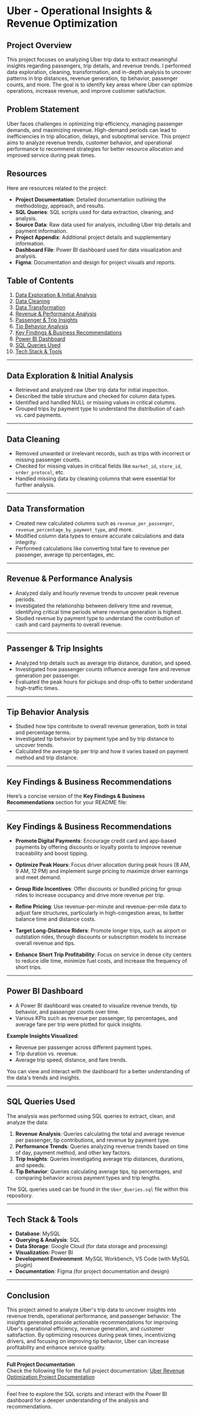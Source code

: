 # Uber - Operational Insights & Revenue Optimization

## Project Overview
This project focuses on analyzing Uber trip data to extract meaningful insights regarding passengers, trip details, and revenue trends. I performed data exploration, cleaning, transformation, and in-depth analysis to uncover patterns in trip distances, revenue generation, tip behavior, passenger counts, and more. The goal is to identify key areas where Uber can optimize operations, increase revenue, and improve customer satisfaction.

## Problem Statement
Uber faces challenges in optimizing trip efficiency, managing passenger demands, and maximizing revenue. High-demand periods can lead to inefficiencies in trip allocation, delays, and suboptimal service. This project aims to analyze revenue trends, customer behavior, and operational performance to recommend strategies for better resource allocation and improved service during peak times.

## Resources
Here are resources related to the project:

- **Project Documentation**: Detailed documentation outlining the methodology, approach, and results.
- **SQL Queries**: SQL scripts used for data extraction, cleaning, and analysis.
- **Source Data**: Raw data used for analysis, including Uber trip details and payment information.
- **Project Appendix**: Additional project details and supplementary information.
- **Dashboard File**: Power BI dashboard used for data visualization and analysis.
- **Figma**: Documentation and design for project visuals and reports.

## Table of Contents

1. [Data Exploration & Initial Analysis](#data-exploration--initial-analysis)
2. [Data Cleaning](#data-cleaning)
3. [Data Transformation](#data-transformation)
4. [Revenue & Performance Analysis](#revenue--performance-analysis)
5. [Passenger & Trip Insights](#passenger--trip-insights)
6. [Tip Behavior Analysis](#tip-behavior-analysis)
7. [Key Findings & Business Recommendations](#key-findings--business-recommendations)
8. [Power BI Dashboard](#power-bi-dashboard)
9. [SQL Queries Used](#sql-queries-used)
10. [Tech Stack & Tools](#tech-stack--tools)

---

## Data Exploration & Initial Analysis
- Retrieved and analyzed raw Uber trip data for initial inspection.
- Described the table structure and checked for column data types.
- Identified and handled NULL or missing values in critical columns.
- Grouped trips by payment type to understand the distribution of cash vs. card payments.

---

## Data Cleaning
- Removed unwanted or irrelevant records, such as trips with incorrect or missing passenger counts.
- Checked for missing values in critical fields like `market_id`, `store_id`, `order_protocol`, etc.
- Handled missing data by cleaning columns that were essential for further analysis.

---

## Data Transformation
- Created new calculated columns such as `revenue_per_passenger`, `revenue_percentage_by_payment_type`, and more.
- Modified column data types to ensure accurate calculations and data integrity.
- Performed calculations like converting total fare to revenue per passenger, average tip percentages, etc.

---

## Revenue & Performance Analysis
- Analyzed daily and hourly revenue trends to uncover peak revenue periods.
- Investigated the relationship between delivery time and revenue, identifying critical time periods where revenue generation is highest.
- Studied revenue by payment type to understand the contribution of cash and card payments to overall revenue.
---

## Passenger & Trip Insights
- Analyzed trip details such as average trip distance, duration, and speed.
- Investigated how passenger counts influence average fare and revenue generation per passenger.
- Evaluated the peak hours for pickups and drop-offs to better understand high-traffic times.

---

## Tip Behavior Analysis
- Studied how tips contribute to overall revenue generation, both in total and percentage terms.
- Investigated tip behavior by payment type and by trip distance to uncover trends.
- Calculated the average tip per trip and how it varies based on payment method and trip distance.

---

## Key Findings & Business Recommendations

Here’s a concise version of the **Key Findings & Business Recommendations** section for your README file:

---

## Key Findings & Business Recommendations

- **Promote Digital Payments**: Encourage credit card and app-based payments by offering discounts or loyalty points to improve revenue traceability and boost tipping.

- **Optimize Peak Hours**: Focus driver allocation during peak hours (8 AM, 9 AM, 12 PM) and implement surge pricing to maximize driver earnings and meet demand.

- **Group Ride Incentives**: Offer discounts or bundled pricing for group rides to increase occupancy and drive more revenue per trip.

- **Refine Pricing**: Use revenue-per-minute and revenue-per-mile data to adjust fare structures, particularly in high-congestion areas, to better balance time and distance costs.

- **Target Long-Distance Riders**: Promote longer trips, such as airport or outstation rides, through discounts or subscription models to increase overall revenue and tips.

- **Enhance Short Trip Profitability**: Focus on service in dense city centers to reduce idle time, minimize fuel costs, and increase the frequency of short trips.

---

## Power BI Dashboard
- A Power BI dashboard was created to visualize revenue trends, tip behavior, and passenger counts over time.
- Various KPIs such as revenue per passenger, tip percentages, and average fare per trip were plotted for quick insights.
  
**Example Insights Visualized**:
- Revenue per passenger across different payment types.
- Trip duration vs. revenue.
- Average trip speed, distance, and fare trends.
  
You can view and interact with the dashboard for a better understanding of the data's trends and insights.

---

## SQL Queries Used
The analysis was performed using SQL queries to extract, clean, and analyze the data:

1. **Revenue Analysis**: Queries calculating the total and average revenue per passenger, tip contributions, and revenue by payment type.
2. **Performance Trends**: Queries analyzing revenue trends based on time of day, payment method, and other key factors.
3. **Trip Insights**: Queries investigating average trip distances, durations, and speeds.
4. **Tip Behavior**: Queries calculating average tips, tip percentages, and comparing behavior across payment types and trip lengths.

The SQL queries used can be found in the `Uber_Queries.sql` file within this repository.

---

## Tech Stack & Tools

- **Database**: MySQL
- **Querying & Analysis**: SQL
- **Data Storage**: Google Cloud (for data storage and processing)
- **Visualization**: Power BI
- **Development Environment**: MySQL Workbench, VS Code (with MySQL plugin)
- **Documentation**: Figma (for project documentation and design)

---

## Conclusion
This project aimed to analyze Uber's trip data to uncover insights into revenue trends, operational performance, and passenger behavior. The insights generated provide actionable recommendations for improving Uber's operational efficiency, revenue generation, and customer satisfaction. By optimizing resources during peak times, incentivizing drivers, and focusing on improving tip behavior, Uber can increase profitability and enhance service quality.

---

**Full Project Documentation**  
Check the following file for the full project documentation: [Uber Revenue Optimization Project Documentation](#)

---

Feel free to explore the SQL scripts and interact with the Power BI dashboard for a deeper understanding of the analysis and recommendations.
